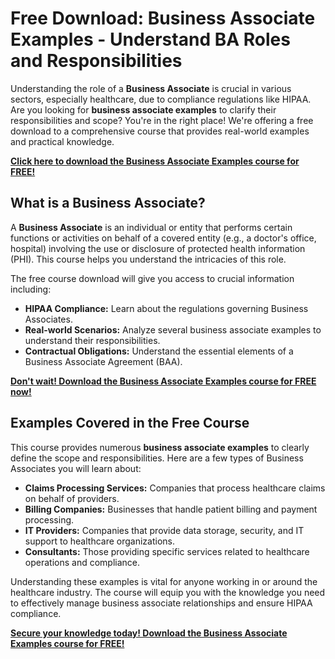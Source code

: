# Free Download: Business Associate Examples - Understand BA Roles and Responsibilities

Understanding the role of a **Business Associate** is crucial in various sectors, especially healthcare, due to compliance regulations like HIPAA. Are you looking for **business associate examples** to clarify their responsibilities and scope? You're in the right place! We're offering a free download to a comprehensive course that provides real-world examples and practical knowledge.

[**Click here to download the Business Associate Examples course for FREE!**](https://udemywork.com/business-associate-examples)

## What is a Business Associate?

A **Business Associate** is an individual or entity that performs certain functions or activities on behalf of a covered entity (e.g., a doctor's office, hospital) involving the use or disclosure of protected health information (PHI). This course helps you understand the intricacies of this role.

The free course download will give you access to crucial information including:
*   **HIPAA Compliance:** Learn about the regulations governing Business Associates.
*   **Real-world Scenarios:** Analyze several business associate examples to understand their responsibilities.
*   **Contractual Obligations:** Understand the essential elements of a Business Associate Agreement (BAA).

[**Don't wait! Download the Business Associate Examples course for FREE now!**](https://udemywork.com/business-associate-examples)

## Examples Covered in the Free Course

This course provides numerous **business associate examples** to clearly define the scope and responsibilities. Here are a few types of Business Associates you will learn about:

*   **Claims Processing Services:** Companies that process healthcare claims on behalf of providers.
*   **Billing Companies:** Businesses that handle patient billing and payment processing.
*   **IT Providers:** Companies that provide data storage, security, and IT support to healthcare organizations.
*   **Consultants:** Those providing specific services related to healthcare operations and compliance.

Understanding these examples is vital for anyone working in or around the healthcare industry. The course will equip you with the knowledge you need to effectively manage business associate relationships and ensure HIPAA compliance.

[**Secure your knowledge today! Download the Business Associate Examples course for FREE!**](https://udemywork.com/business-associate-examples)
